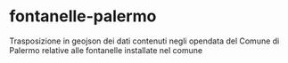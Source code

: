 # fontanelle-palermo
Trasposizione in geojson dei dati contenuti negli opendata del Comune di Palermo relative alle fontanelle installate nel comune
